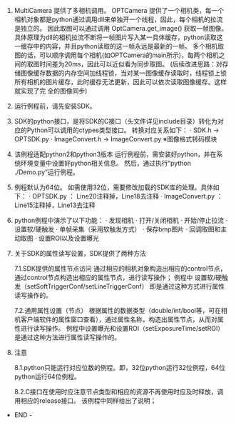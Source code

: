 ﻿1. MultiCamera 提供了多相机调用。
   OPTCamera 提供了一个相机类，每一个相机对象都是python通过调用dll来单独开一个线程，因此，每个相机的拉流是独立的。
   因此取图可以通过调用 OptCamera.get_image() 获取一帧图像。
   具体原理为dll的相机拉流不断将一帧图片写入某一具体缓存，python读取这一缓存中的内容，并且python读取的这一帧永远是最新的一帧。
   多个相机取图的话，可以顺序调用每个相机(如OPTCamera的main所示)，每两个相机之间的取图时间差为20ms，因此可以近似看为同步取图。
   (后续改进思路：对存储图像缓存数据的内存空间加线程锁，当对某一图像缓存读取时，线程锁上锁所有相机的图片缓存，此时缓存无法更新，因此可以依次读取图像缓存。这样就实现了完    全的图像同步)
2. 运行例程前，请先安装SDK。

3. SDK的python接口，是将SDK的C接口（头文件详见include目录）转化为对应的Python可以调用的ctypes类型接口。
   转换对应关系如下：
    · SDK.h -> OPTSDK.py
    · ImageConvert.h -> ImageConvert.py   ※图像格式转码模块

4. 该例程适配python2和python3版本
   运行例程前，需安装好python，并在系统环境变量中设置好python相关信息。
   然后，通过执行“python ./Demo.py”运行例程。

5. 例程默认为64位。
   如需使用32位，需要修改加载的SDK库的处理。具体如下：
   · OPTSDK.py        ： Line20注释掉，Line18去注释
   · ImageConvert.py  ： Line15注释掉，Line13去注释

6. python例程中演示了以下功能：
   · 发现相机
   · 打开/关闭相机
   · 开始/停止拉流
   · 设置软/硬触发
   · 单帧采集（采用软触发方式）
   · 保存bmp图片
   · 回调取图和主动取图
   · 设置ROI以及设置曝光

7. 关于SDK的属性读写设置，SDK提供了两种方法

   7.1.SDK提供的属性节点访问
       通过相应的相机对象构造出相应的control节点，通过control节点构造出相应的属性节点，进行读写操作；
       例程中 设置软/硬触发（setSoftTriggerConf/setLineTriggerConf） 即是通过这种方式进行属性读写操作的。

   7.2.通用属性设置（节点）
       根据属性的数据类型（double/int/bool等，可在相机客户端软件的属性窗口查看），通过属性名称，构造出属性节点，从而对属性进行读写操作。
       例程中设置曝光和设置ROI（setExposureTime/setROI） 是通过这种方法进行属性读写操作的。	 

8. 注意

   8.1.python只能运行对应位数的例程。即，32位python运行32位例程，64位python运行64位例程。
   
   8.2.C接口在使用时应注意节点类型和相应的资源不再使用时应及时释放，调用相应的release接口。
       该例程中同样给出了说明；

- END -
